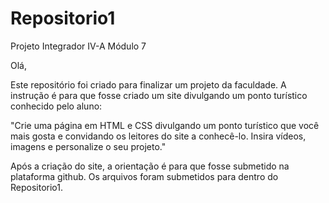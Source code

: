 # Repositorio1
Projeto Integrador IV-A Módulo 7

Olá,

Este repositório foi criado para finalizar um projeto da faculdade. 
A instrução é para que fosse criado um site divulgando um ponto turístico conhecido pelo aluno:

"Crie uma página em HTML e CSS divulgando um ponto turístico que você mais gosta e convidando os leitores
do site a conhecê-lo. Insira vídeos, imagens e personalize o seu projeto."

Após a criação do site, a orientação é para que fosse submetido na plataforma github.
Os arquivos foram submetidos para dentro do Repositorio1.



